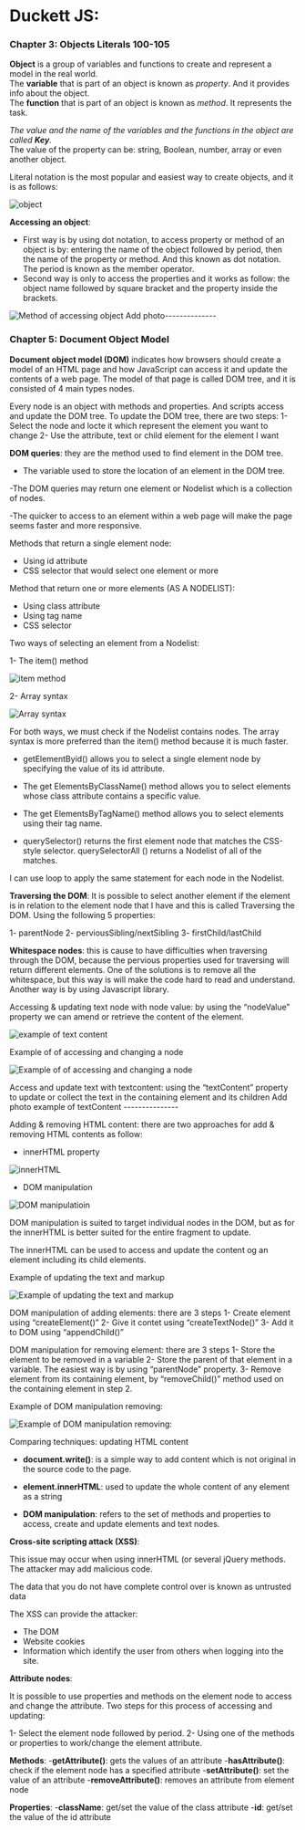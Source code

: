 # Duckett JS: 

### Chapter 3: Objects Literals 100-105

**Object** is a group of variables and functions to create and represent a model in the real world.<br>
The **variable** that is part of an object is known as *property*. And it provides info about the object.<br>
The **function** that is part of an object is known as *method*. It represents the task.

*The value and the name of the variables and the functions in the object are called **Key**.*<br>
The value of the property can be: string, Boolean, number, array or even another object.

Literal notation is the most popular and easiest way to create objects, and it is as follows:

![object](../img/class06/Object.jpg)

**Accessing an object**:
 -	First way is by using dot notation, to access property or method of an object is by: entering the name of the object followed by period, then the name of the property or method. And this known as dot notation.
The period is known as the member operator.
 -	Second way is only to access the properties and it works as follow: the object name followed by square bracket and the property inside the brackets.

![Method of accessing object](../img/class06/method-of-writing-object.jpg)
Add photo--------------

### Chapter 5: Document Object Model 

**Document object model (DOM)** indicates how browsers should create a model of an HTML page and how JavaScript can access it and update the contents of a web page. The model of that page is called DOM tree, and it is consisted of 4 main types nodes.<br>

Every node is an object with methods and properties.  And scripts access and update the DOM tree.
To update the DOM tree, there are two steps:
 1-	Select the node and locte it which represent the element you want to change
 2-	Use the attribute, text or child element for the element I want

**DOM queries**: they are the method used to find element in the DOM tree.


- The variable used to store the location of an element in the DOM tree.

-The DOM queries may return one element or Nodelist which is a collection of nodes.

-The quicker to access to an element within a web page will make the page seems faster and more responsive. 

Methods that return a single element node:
 -	Using id attribute
 -	CSS selector that would select one element or more

Method that return one or more elements (AS A NODELIST):
 -	Using class attribute
 -	Using tag name
 -	CSS selector

Two ways of selecting an element from a Nodelist:
 
  1-	The item() method


![item method](../img/class06/The-item-method-example.jpg)

 2-	Array syntax 

![Array syntax](../img/class06/array-selectingnode-example.jpg)

For both ways, we must check if the Nodelist contains nodes. The array syntax is more preferred than the item() method because it is much faster.

-	getElementByid() allows you to select a single element node by specifying the value of its id attribute. 
-	The get ElementsByClassName() method allows you to select elements whose class attribute contains a specific value.
-	The get ElementsByTagName() method allows you to select elements using their tag name.

-	querySelector() returns the first element node that matches the CSS-style selector. querySelectorAll () returns a Nodelist of all of the matches.

I can use loop to apply the same statement for each node in the Nodelist.



**Traversing the DOM**: It is possible to select another element if the element is in relation to the element node that I have and this is called Traversing the DOM. Using the following 5 properties:<br>

 1-	parentNode
 2-	perviousSibling/nextSibling
 3-	firstChild/lastChild


**Whitespace nodes**: this is cause to have difficulties when traversing through the DOM, because the pervious properties used for traversing will return different elements. One of the solutions is to remove all the whitespace, but this way is will make the code hard to read and understand. 
Another way is by using Javascript library.<br>


Accessing & updating text node with node value: by using the “nodeValue” property we can amend or retrieve the content of the element.

![example of text content ](../img/class06/example-of-textContent.jpg)


Example of of accessing and changing a node 

 ![Example of of accessing and changing a node ](../img/class06/example-of-changing&accessing-nodevalue.jpg)

Access and update text with textcontent: using the “textContent” property to update or collect the text in the containing element and its children
Add photo example of textContent ---------------

Adding & removing HTML content: there are two approaches for add & removing HTML contents as follow:

 -	innerHTML property

 ![innerHTML](../img/class06/innerHTML-steps.jpg)


 -	DOM manipulation

 ![DOM manipulatioin](../img/class06/DOM-Manpulation.jpg)


DOM manipulation is suited to target individual nodes in the DOM, but as for the innerHTML is better suited for the entire fragment to update.

The innerHTML can be used to access and update the content og an element including its child elements. 

Example of updating the text and markup

![Example of updating the text and markup](../img/class06/update-text&markup-using-innerHTML.jpg)


DOM manipulation of adding elements: there are 3 steps
 1-	Create element using “createElement()”
 2-	Give it contet using “createTextNode()”
 3-	Add it to DOM using “appendChild()”

DOM manipulation for removing element: there are 3 steps
 1-	Store the element to be removed in a variable
 2-	Store the parent of that element in a variable. The easiest way is by using “parentNode” property.
 3-	Remove element from its containing element, by “removeChild()” method used on the containing element in step 2.

Example of DOM manipulation removing:

![Example of DOM manipulation removing:](../img/class06/DOM-manipulation-removing.jpg)

Comparing techniques: updating HTML content 

 -	**document.write()**: is a simple way to add content which is not original in the source code to the page.

 -	**element.innerHTML**: used to update the whole content of any element as a string


 -	**DOM manipulation**: refers to the set of methods and properties to access, create and update elements and text nodes.

**Cross-site scripting attack (XSS)**:

This issue may occur when using innerHTML (or several jQuery methods. The attacker may add malicious code.<br>

The data that you do not have complete control over is known as untrusted data	<br>

The XSS can provide the attacker: 
 -	The DOM
 -	Website cookies
 -	Information which identify the user from others when logging into the site.



**Attribute nodes**:

It is possible to use properties and methods on the element node to access and change the attribute.
Two steps for this process of accessing and updating:

 1-	Select the element node followed by period.
 2-	Using one of the methods or properties to work/change the element attribute.

**Methods**: 
 -**getAttribute()**: gets the values of an attribute
 -**hasAttribute()**: check if the element node has a specified attribute
 -**setAttribute()**: set the value of an attribute
 -**removeAttribute()**: removes an attribute from element node

**Properties**: 
 -**className**: get/set the value of the class attribute
 -**id**: get/set the value of the id attribute

